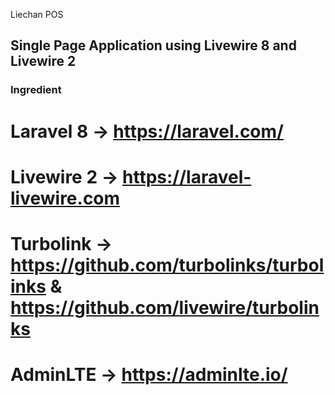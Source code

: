 Liechan POS

## Single Page Application using Livewire 8 and Livewire 2

### Ingredient
   # Laravel 8      -> https://laravel.com/
   # Livewire 2     -> https://laravel-livewire.com
   # Turbolink      -> https://github.com/turbolinks/turbolinks & https://github.com/livewire/turbolinks
   # AdminLTE       -> https://adminlte.io/